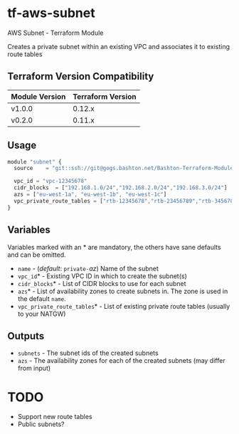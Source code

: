 # tf-aws-subnet

AWS Subnet - Terraform Module

Creates a private subnet within an existing VPC and associates it to existing route tables

## Terraform Version Compatibility
Module Version|Terraform Version
---|---
v1.0.0|0.12.x
v0.2.0|0.11.x

## Usage

```js
module "subnet" {
  source    = "git::ssh://git@gogs.bashton.net/Bashton-Terraform-Modules/tf-aws-subnet.git"

  vpc_id = "vpc-12345678"
  cidr_blocks  = ["192.168.1.0/24","192.168.2.0/24","192.168.3.0/24"]
  azs = ["eu-west-1a", "eu-west-1b", "eu-west-1c"]
  vpc_private_route_tables = ["rtb-12345678","rtb-23456789","rtb-34567890"]
}
```

## Variables

Variables marked with an * are mandatory, the others have sane defaults and can be omitted.

- `name` - (*default*: `private-`_az_) Name of the subnet
- `vpc_id`* - Existing VPC ID in which to create the subnet(s)
- `cidr_blocks`* - List of CIDR blocks to use for each subnet
- `azs`* - List of availability zones to create subnets in. The zone is used in the default `name`.
- `vpc_private_route_tables`* - List of existing private route tables (usually to your NATGW)


## Outputs

 - `subnets` - The subnet ids of the created subnets
 - `azs` - The availability zones for each of the created subnets (may differ from input)

# TODO

 - Support new route tables
 - Public subnets?
